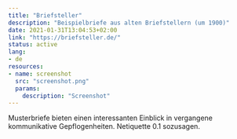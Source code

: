 ```yaml
---
title: "Briefsteller"
description: "Beispielbriefe aus alten Briefstellern (um 1900)"
date: 2021-01-31T13:04:53+02:00
link: "https://briefsteller.de/"
status: active
lang:
- de
resources:
- name: screenshot
  src: "screenshot.png"
  params:
    description: "Screenshot"
---
```

Musterbriefe bieten einen interessanten Einblick in vergangene kommunikative Gepflogenheiten.
Netiquette 0.1 sozusagen.
